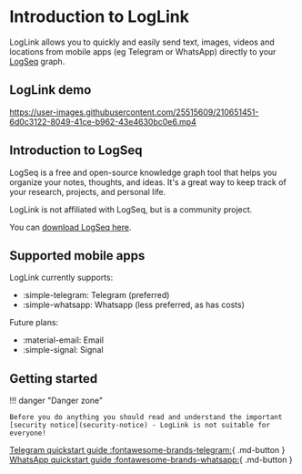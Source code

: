 # Introduction to LogLink

LogLink allows you to quickly and easily send text, images, videos and locations from mobile apps (eg Telegram or WhatsApp) directly to your [LogSeq](https://logseq.com/) graph.

## LogLink demo

https://user-images.githubusercontent.com/25515609/210651451-6d0c3122-8049-41ce-b962-43e4630bc0e6.mp4


## Introduction to LogSeq

LogSeq is a free and open-source knowledge graph tool that helps you organize your notes, thoughts, and ideas. It's a great way to keep track of your research, projects, and personal life.

LogLink is not affiliated with LogSeq, but is a community project.

You can [download LogSeq here](https://logseq.com/).


## Supported mobile apps

LogLink currently supports:

- :simple-telegram: Telegram (preferred)
- :simple-whatsapp: Whatsapp (less preferred, as has costs)

Future plans:

- :material-email: Email
- :simple-signal: Signal

## Getting started

!!! danger "Danger zone"

    Before you do anything you should read and understand the important [security notice](security-notice) - LogLink is not suitable for everyone!

[Telegram quickstart guide :fontawesome-brands-telegram:](telegram-quickstart){ .md-button }
[WhatsApp quickstart guide :fontawesome-brands-whatsapp:](telegram-quickstart){ .md-button }

